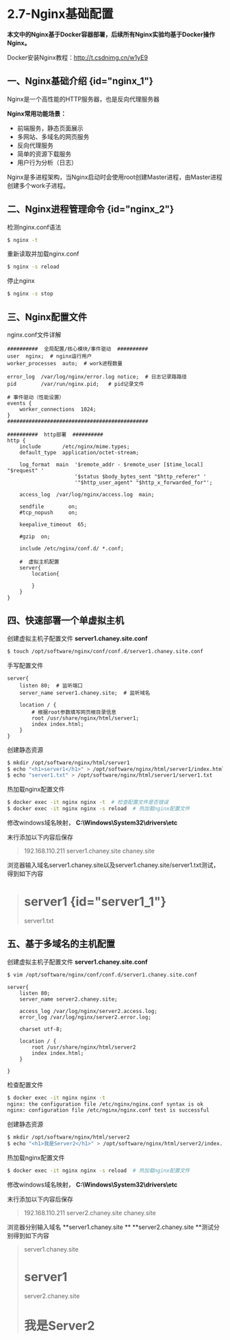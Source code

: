 # 2.7-Nginx基础配置

**本文中的Nginx基于Docker容器部署，后续所有Nginx实验均基于Docker操作Nginx。**

Docker安装Nginx教程：http://t.csdnimg.cn/w1yE9

## 一、Nginx基础介绍 {id="nginx_1"}

Nginx是一个高性能的HTTP服务器，也是反向代理服务器

**Nginx常用功能场景：**

- 前端服务，静态页面展示
- 多网站、多域名的网页服务
- 反向代理服务
- 简单的资源下载服务
- 用户行为分析（日志）

Nginx是多进程架构，当Nginx启动时会使用root创建Master进程，由Master进程创建多个work子进程。



## 二、Nginx进程管理命令 {id="nginx_2"}

检测nginx.conf语法

```bash
$ nginx -t
```

重新读取并加载nginx.conf

```bash
$ nginx -s reload
```

停止nginx

```bash
$ nginx -s stop
```



## 三、Nginx配置文件

nginx.conf文件详解

```nginx
##########  全局配置/核心模块/事件驱动  ##########
user  nginx;  # nginx运行用户
worker_processes  auto;  # work进程数量

error_log  /var/log/nginx/error.log notice;  # 日志记录路路径
pid        /var/run/nginx.pid;   # pid记录文件

# 事件驱动（性能设置）
events {
    worker_connections  1024;
}
##############################################

##########  http部署  ##########
http {
    include       /etc/nginx/mime.types;
    default_type  application/octet-stream;

    log_format  main  '$remote_addr - $remote_user [$time_local] "$request" '
                      '$status $body_bytes_sent "$http_referer" '
                      '"$http_user_agent" "$http_x_forwarded_for"';

    access_log  /var/log/nginx/access.log  main;

    sendfile        on;
    #tcp_nopush     on;

    keepalive_timeout  65;

    #gzip  on;

    include /etc/nginx/conf.d/ *.conf;
    
    #  虚拟主机配置
    server{
        location{
            
        }
    }
}
```



## 四、快速部署一个单虚拟主机

创建虚拟主机子配置文件 **server1.chaney.site.conf**

```bash
$ touch /opt/software/nginx/conf/conf.d/server1.chaney.site.conf
```

手写配置文件

```nginx
server{
    listen 80;  # 监听端口
    server_name server1.chaney.site;  # 监听域名
    
    location / {
        # 根据root参数填写网页根目录信息
        root /usr/share/nginx/html/server1;
        index index.html;
    }
}
```

创建静态资源

```bash
$ mkdir /opt/software/nginx/html/server1
$ echo "<h1>server1</h1>" > /opt/software/nginx/html/server1/index.html
$ echo "server1.txt" > /opt/software/nginx/html/server1/server1.txt
```

热加载nginx配置文件

```bash
$ docker exec -it nginx nginx -t  # 检查配置文件是否错误
$ docker exec -it nginx nginx -s reload  # 热加载nginx配置文件
```

修改windows域名映射， **C:\Windows\System32\drivers\etc**

末行添加以下内容后保存

> 192.168.110.211    server1.chaney.site     chaney.site

浏览器输入域名server1.chaney.site以及server1.chaney.site/server1.txt测试，得到如下内容

> # server1 {id="server1_1"}
>
> 
>
> server1.txt



## 五、基于多域名的主机配置

创建虚拟主机子配置文件 **server1.chaney.site.conf**

```bash
$ vim /opt/software/nginx/conf/conf.d/server1.chaney.site.conf
```

```nginx
server{
    listen 80;
    server_name server2.chaney.site;
    
    access_log /var/log/nginx/server2.access.log;
    error_log /var/log/nginx/server2.error.log;
        
    charset utf-8;
    
    location / {
        root /usr/share/nginx/html/server2
        index index.html;
    }

}
```

检查配置文件

```bash
$ docker exec -it nginx nginx -t
nginx: the configuration file /etc/nginx/nginx.conf syntax is ok
nginx: configuration file /etc/nginx/nginx.conf test is successful
```

创建静态资源

```bash
$ mkdir /opt/software/nginx/html/server2
$ echo "<h1>我是Server2</h1>" > /opt/software/nginx/html/server2/index.html
```

热加载nginx配置文件

```bash
$ docker exec -it nginx nginx -s reload  # 热加载nginx配置文件
```

修改windows域名映射， **C:\Windows\System32\drivers\etc**

末行添加以下内容后保存

> 192.168.110.211    server2.chaney.site    chaney.site

浏览器分别输入域名 **server1.chaney.site **  **server2.chaney.site **测试分别得到如下内容

> server1.chaney.site
>
> # server1
>
> server2.chaney.site
>
> # 我是Server2



